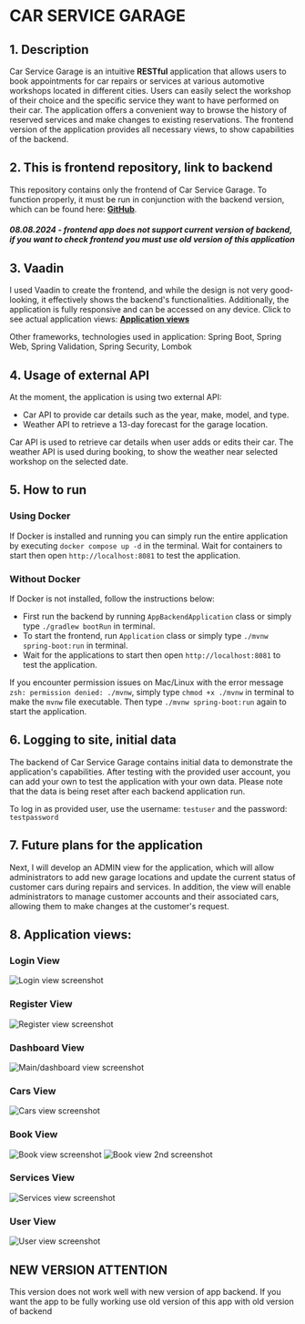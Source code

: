 # CAR SERVICE GARAGE

## 1. Description

Car Service Garage is an intuitive **RESTful** application that allows users to book appointments for car repairs or services at various automotive workshops located in different cities. Users can easily select the workshop of their choice and the specific service they want to have performed on their car. The application offers a convenient way to browse the history of reserved services and make changes to existing reservations. The frontend version of the application provides all necessary views, to show capabilities of the backend.

## 2. This is frontend repository, link to backend

This repository contains only the frontend of Car Service Garage. To function properly, it must be run in conjunction with the backend version, which can be found here: [**GitHub**](https://github.com/viepovsky/Car-Service-Garage-Backend).

##### 08.08.2024 - frontend app does not support current version of backend, if you want to check frontend you must use old version of this application

## 3. Vaadin

I used Vaadin to create the frontend, and while the design is not very good-looking, it effectively shows the backend's functionalities. Additionally, the application is fully responsive and can be accessed on any device. Click to see actual application views: [**Application views**](https://github.com/viepovsky/Car-Service-Garage-Frontend#8-application-views)

Other frameworks, technologies used in application: Spring Boot, Spring Web, Spring Validation, Spring Security, Lombok

## 4. Usage of external API

At the moment, the application is using two external API: 

- Car API to provide car details such as the year, make, model, and type.
- Weather API to retrieve a 13-day forecast for the garage location.

Car API is used to retrieve car details when user adds or edits their car. The weather API is used during booking, to show the weather near selected workshop on the selected date. 

## 5. How to run
### Using Docker
If Docker is installed and running you can simply run the entire application by executing `docker compose up -d` in the terminal.
Wait for containers to start then open `http://localhost:8081` to test the application.

### Without Docker
If Docker is not installed, follow the instructions below:

- First run the backend by running `AppBackendApplication` class or simply type `./gradlew bootRun` in terminal. 
- To start the frontend, run `Application` class or simply type `./mvnw spring-boot:run` in terminal.
- Wait for the applications to start then open `http://localhost:8081` to test the application.

If you encounter permission issues on Mac/Linux with the error message `zsh: permission denied: ./mvnw`, simply type `chmod +x ./mvnw` in terminal to make the `mvnw` file executable. Then type `./mvnw spring-boot:run` again to start the application.

## 6. Logging to site, initial data

The backend of Car Service Garage contains initial data to demonstrate the application's capabilities. After testing with the provided user account, you can add your own to test the application with your own data. Please note that the data is being reset after each backend application run.

To log in as provided user, use the username: `testuser` and the password: `testpassword`

## 7. Future plans for the application

Next, I will develop an ADMIN view for the application, which will allow administrators to add new garage locations and update the current status of customer cars during repairs and services.
In addition, the view will enable administrators to manage customer accounts and their associated cars, allowing them to make changes at the customer's request.

## 8. Application views:

### Login View
![Login view screenshot](src/main/resources/screenshots/Login_View.png)

### Register View
![Register view screenshot](src/main/resources/screenshots/Register_View.png)

### Dashboard View
![Main/dashboard view screenshot](src/main/resources/screenshots/Main_View.png)

### Cars View
![Cars view screenshot](src/main/resources/screenshots/Cars_View.png)

### Book View
![Book view screenshot](src/main/resources/screenshots/Book_View.png)
![Book view 2nd screenshot](src/main/resources/screenshots/Book_View2.png)

### Services View
![Services view screenshot](src/main/resources/screenshots/Services_View.png)

### User View
![User view screenshot](src/main/resources/screenshots/User_View.png)

## NEW VERSION ATTENTION

This version does not work well with new version of app backend. 
If you want the app to be fully working use old version of this app with old version of backend
